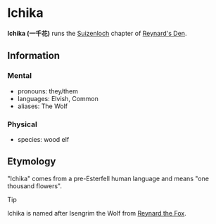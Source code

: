 # Ichika

**Ichika (一千花)** runs the [Suizenloch](../../../societies/esterfell-accord/suizenloch.md) chapter of [Reynard's Den](../).

## Information

### Mental

- pronouns: they/them
- languages: Elvish, Common
- aliases: The Wolf

### Physical

- species: wood elf

## Etymology

"Ichika" comes from a pre-Esterfell human language and means "one thousand flowers".

> [!TIP]
> Ichika is named after Isengrim the Wolf from [Reynard the Fox](https://en.wikipedia.org/wiki/Reynard_the_Fox).
